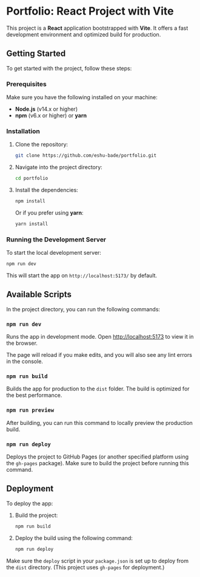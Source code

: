 
# Portfolio: React Project with Vite

This project is a **React** application bootstrapped with **Vite**. It offers a fast development environment and optimized build for production.

## Getting Started

To get started with the project, follow these steps:

### Prerequisites

Make sure you have the following installed on your machine:
- **Node.js** (v14.x or higher)
- **npm** (v6.x or higher) or **yarn**

### Installation

1. Clone the repository:
    ```bash
    git clone https://github.com/eshu-bade/portfolio.git
    ```

2. Navigate into the project directory:
    ```bash
    cd portfolio
    ```

3. Install the dependencies:
    ```bash
    npm install
    ```
    Or if you prefer using **yarn**:
    ```bash
    yarn install
    ```

### Running the Development Server

To start the local development server:

```bash
npm run dev
```

This will start the app on `http://localhost:5173/` by default.

## Available Scripts

In the project directory, you can run the following commands:

### `npm run dev`

Runs the app in development mode. Open [http://localhost:5173](http://localhost:5173) to view it in the browser.

The page will reload if you make edits, and you will also see any lint errors in the console.

### `npm run build`

Builds the app for production to the `dist` folder. The build is optimized for the best performance.

### `npm run preview`

After building, you can run this command to locally preview the production build.

### `npm run deploy`

Deploys the project to GitHub Pages (or another specified platform using the `gh-pages` package). Make sure to build the project before running this command.

## Deployment

To deploy the app:

1. Build the project:
    ```bash
    npm run build
    ```

2. Deploy the build using the following command:
    ```bash
    npm run deploy
    ```

Make sure the `deploy` script in your `package.json` is set up to deploy from the `dist` directory. (This project uses `gh-pages` for deployment.)
